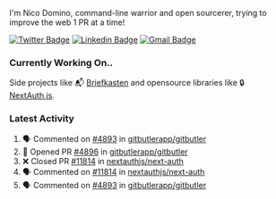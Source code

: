 
I'm Nico Domino, command-line warrior and open sourcerer, trying to improve the web 1 PR at a time!

[![Twitter Badge](https://img.shields.io/badge/-@ndom91-1ca0f1?style=flat-square&labelColor=1ca0f1&logo=twitter&logoColor=white&link=https://twitter.com/ndom91)](https://twitter.com/ndom91) [![Linkedin Badge](https://img.shields.io/badge/-ndom91-blue?style=flat-square&logo=Linkedin&logoColor=white&link=https://www.linkedin.com/in/ndom91/)](https://www.linkedin.com/in/ndom91/) [![Gmail Badge](https://img.shields.io/badge/-yo@ndo.dev-c14438?style=flat-square&logo=mail.ru&logoColor=white&link=mailto:yo@ndo.dev)](mailto:yo@ndo.dev)

### Currently Working On..

Side projects like 📬 [Briefkasten](https://briefkastenhq.com) and opensource libraries like 🔒 [NextAuth.js](https://github.com/nextauthjs/next-auth).

<!--START_SECTION_PROFILE_VIEWS:readme-info-->
<!--END_SECTION_PROFILE_VIEWS:readme-info-->

<!--START_SECTION_DAILY_COMMIT:readme-info-->
<!--END_SECTION_DAILY_COMMIT:readme-info-->

<!--START_SECTION_WEEKLY_COMMIT:readme-info-->
<!--END_SECTION_WEEKLY_COMMIT:readme-info-->

### Latest Activity

<!--START_SECTION:activity-->
1. 🗣 Commented on [#4893](https://github.com/gitbutlerapp/gitbutler/pull/4893#issuecomment-2346463753) in [gitbutlerapp/gitbutler](https://github.com/gitbutlerapp/gitbutler)
2. 💪 Opened PR [#4896](https://github.com/gitbutlerapp/gitbutler/pull/4896) in [gitbutlerapp/gitbutler](https://github.com/gitbutlerapp/gitbutler)
3. ❌ Closed PR [#11814](https://github.com/nextauthjs/next-auth/pull/11814) in [nextauthjs/next-auth](https://github.com/nextauthjs/next-auth)
4. 🗣 Commented on [#11814](https://github.com/nextauthjs/next-auth/pull/11814#issuecomment-2346301487) in [nextauthjs/next-auth](https://github.com/nextauthjs/next-auth)
5. 🗣 Commented on [#4893](https://github.com/gitbutlerapp/gitbutler/pull/4893#issuecomment-2346184097) in [gitbutlerapp/gitbutler](https://github.com/gitbutlerapp/gitbutler)
<!--END_SECTION:activity-->
